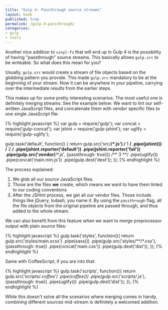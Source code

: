 ```yaml
---
title: "Gulp 4: Passthrough source streams"
layout: book
published: true
permalink: /gulp-4-passthrough/
categories:
- gulp
- tools
---
```


Another nice addition to `vinyl-fs` that will end up in Gulp 4 is the possibility
of having "passthrough" source streams. This basically allows `gulp.src` to be
writeable. So what does this mean for you?

Usually, `gulp.src` would create a stream of file objects based on the globbing
pattern you provide. This made `gulp.src` mandatory to be at the beginning of
your stream. Now it can be anywhere in your pipeline, carrying over the intermediate
results from the earlier steps.

This makes up for some pretty interesting scenarios. The most useful one is
definitely merging streams. See the example
below: We want to lint our self-written JavaScript files, and concatenate them
with vendor specific files to one single JavaScript file:

{% highlight javascript %}
var gulp = require('gulp');
var concat = require('gulp-concat');
var jshint = require('gulp-jshint');
var uglify = require('gulp-uglify');

gulp.task('default', function() {
  return gulp.src('src/**/*.js') /** 1 **/
    .pipe(jshint()) /** 2 **/
    .pipe(jshint.reporter('default'))
    .pipe(jshint.reporter('fail'))
    .pipe(gulp.src('vendor/**/*.js', {passthrough: true})) /** 3 **/
    .pipe(uglify())
    .pipe(concat('main.min.js'))
    .pipe(gulp.dest('dest'));
});
{% endhighlight %}

The process explained:

1. We glob all our source JavaScript files.
2. Those are the files **we** create, which means we want to have them linted to our coding conventions
3. After the JSHint process, we get all our vendor files.
Those include things like jQuery, lodash, you name it. By using the `passthrough`
flag, all the file objects from the original pipeline are passed through, and thus
added to the whole stream.

We can also benefit from this feature when we want to merge preprocessor output with
plain source files:

{% highlight javascript %}
gulp.task('styles', function(){
  return gulp.src('styles/main.scss')
    .pipe(sass())
    .pipe(gulp.src('styles/**/*.css'), {passthrough: true})
    .pipe(concat('main.css'))
    .pipe(gulp.dest('dist'));
});
{% endhighlight %}

Same with CoffeeScript, if you are into that:

{% highlight javascript %}
gulp.task('scripts', function(){
  return gulp.src('scripts/*.coffee')
    .pipe(coffee())
    .pipe(gulp.src('scripts/*.js'), {passthrough: true})
    .pipe(uglify())
    .pipe(gulp.dest('dist'));
});
{% endhighlight %}


While this doesn't solve all the scenarios where merging comes in handy, combining
different sources mid-stream is definitely a welcomed addition.

